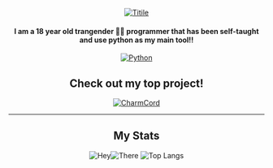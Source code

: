 <div align=center>
  
[![Titile](https://readme-typing-svg.demolab.com/?lines=Hiya,+I'm+Jade;Check+out+CharmCord;I'm+learning+Python,+Cpp+and+Kotlin)](https://git.io/typing-svg)

#### I am a 18 year old trangender 🏳️‍⚧️ programmer that has been self-taught and use python as my main tool!!
[![Python](https://img.shields.io/badge/-Python-141414?style=flat&logo=python)](https://www.python.org/)


## Check out my top project!
[![CharmCord](https://github-readme-stats.vercel.app/api/pin/?username=LilbabxJJ-1&repo=CharmCord&theme=tokyonight&hide_border=true&border_radius=6&icon_color=ffa8fb)](https://github.com/LilbabxJJ-1/CharmCord)

<div align=left>

---
  
<div align=center>
  
## My Stats
  
![Hey](https://github-readme-stats.vercel.app/api?username=LilbabxJJ-1&theme=tokyonight)![There](https://streak-stats.demolab.com/?user=LilbabxJJ-1)
![Top Langs](https://github-readme-stats.vercel.app/api/top-langs/?username=LilbabxJJ-1&layout=compact)
<div align=left>
